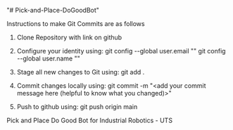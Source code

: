 "# Pick-and-Place-DoGoodBot" 

Instructions to make Git Commits are as follows 

1. Clone Repository with link on github
2. Configure your identity using:
git config --global user.email "<your-github-email>"
git config --global user.name "<your-github-username>"

3. Stage all new changes to Git using:
git add . 

4. Commit changes locally using:
git commit -m "<add your commit message here (helpful to know what you changed)>"

5. Push to github using:
git push origin main









Pick and Place Do Good Bot for Industrial Robotics - UTS
